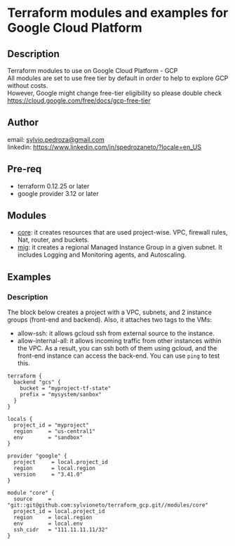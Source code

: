# Terraform modules and examples for Google Cloud Platform

## Description
Terraform modules to use on Google Cloud Platform - GCP  
All modules are set to use free tier by default in order to help to explore GCP without costs.  
However, Google might change free-tier eligibility so please double check https://cloud.google.com/free/docs/gcp-free-tier

## Author
email: sylvio.pedroza@gmail.com  
linkedin: https://www.linkedin.com/in/spedrozaneto/?locale=en_US

## Pre-req
- terraform 0.12.25 or later
- google provider 3.12 or later

## Modules
- [core](./core): it creates resources that are used project-wise. VPC, firewall rules, Nat, router, and buckets.
- [mig](./mig): it creates a regional Managed Instance Group in a given subnet. It includes Logging and Monitoring agents, and Autoscaling.

## Examples

### Description
The block below creates a project with a VPC, subnets, and 2 instance groups (front-end and backend).
Also, it attaches two tags to the VMs:
- allow-ssh: it allows gcloud ssh from external source to the instance.
- allow-internal-all: it allows incoming traffic from other instances within the VPC.
As a result, you can ssh both of them using gcloud, and the front-end instance can access the back-end. You can use `ping` to test this.

```hcl-terraform
terraform {
  backend "gcs" {
    bucket = "myproject-tf-state"
    prefix = "mysystem/sanbox"
  }
}

locals {
  project_id = "myproject"
  region     = "us-central1"
  env        = "sandbox"
}

provider "google" {
  project     = local.project_id
  region      = local.region
  version     = "3.41.0"
}

module "core" {
  source     = "git::git@github.com:sylvioneto/terraform_gcp.git//modules/core"
  project_id = local.project_id
  region     = local.region
  env        = local.env
  ssh_cidr   = "111.11.11.11/32"
}
```
